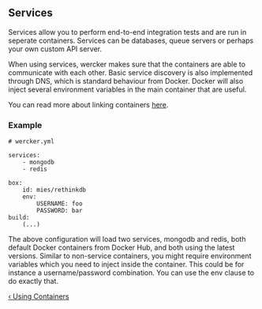 ## Services

Services allow you to perform end-to-end integration tests and are run in
seperate containers. Services can be databases, queue servers or perhaps your
own custom API server.

When using services, wercker makes sure that the containers are able to
communicate with each other. Basic service discovery is also implemented
through DNS, which is standard behaviour from Docker. Docker will also inject
several environment variables in the main container that are useful.

You can read more about linking containers
[here](/docs/services/linking-services.html).


### Example

```no-highlight
# wercker.yml

services:
    - mongodb
    - redis

box:
    id: mies/rethinkdb
    env:
        USERNAME: foo
        PASSWORD: bar
build:
	(...)
```

The above configuration will load two services, mongodb and redis, both default
Docker containers from Docker Hub, and both using the latest versions.  Similar
to non-service containers, you might require environment variables which you
need to inject inside the container. This could be for instance a
username/password combination. You can use the env clause to do exactly that.

[&lsaquo; Using Containers](/learn/containers/using-containers.html "nav previous containers")
